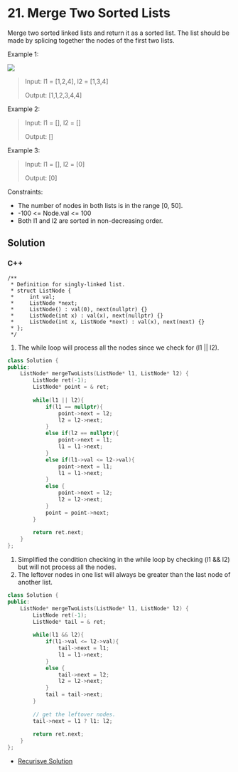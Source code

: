 # 21. Merge Two Sorted Lists

Merge two sorted linked lists and return it as a sorted list. The list should be made by splicing together the nodes of the first two lists. 

Example 1:

![](https://assets.leetcode.com/uploads/2020/10/03/merge_ex1.jpg)

> Input: l1 = [1,2,4], l2 = [1,3,4]
> 
> Output: [1,1,2,3,4,4]

Example 2:

> Input: l1 = [], l2 = []
> 
> Output: []

Example 3:

> Input: l1 = [], l2 = [0]
> 
> Output: [0]

Constraints:

* The number of nodes in both lists is in the range [0, 50].
* -100 <= Node.val <= 100
* Both l1 and l2 are sorted in non-decreasing order.

## Solution

### C++

    /**
     * Definition for singly-linked list.
     * struct ListNode {
     *     int val;
     *     ListNode *next;
     *     ListNode() : val(0), next(nullptr) {}
     *     ListNode(int x) : val(x), next(nullptr) {}
     *     ListNode(int x, ListNode *next) : val(x), next(next) {}
     * };
     */

1. The while loop will process all the nodes since we check for (l1 || l2). 
```C++
class Solution {
public:
    ListNode* mergeTwoLists(ListNode* l1, ListNode* l2) {
        ListNode ret(-1);
        ListNode* point = & ret;
        
        while(l1 || l2){            
            if(l1 == nullptr){
                point->next = l2;
                l2 = l2->next;
            }
            else if(l2 == nullptr){
                point->next = l1;
                l1 = l1->next;
            }
            else if(l1->val <= l2->val){
                point->next = l1;
                l1 = l1->next;                
            }
            else {
                point->next = l2;
                l2 = l2->next;
            }                    
            point = point->next;
        }
        
        return ret.next;
    }
};
```

1. Simplified the condition checking in the while loop by checking (l1 && l2) but will not process all the nodes.
2. The leftover nodes in one list will always be greater than the last node of another list.
```C++
class Solution {
public:
    ListNode* mergeTwoLists(ListNode* l1, ListNode* l2) {
        ListNode ret(-1);
        ListNode* tail = & ret;
        
        while(l1 && l2){            
            if(l1->val <= l2->val){
                tail->next = l1;
                l1 = l1->next;                
            }
            else {
                tail->next = l2;
                l2 = l2->next;
            }                    
            tail = tail->next;
        }
        
        // get the leftover nodes. 
        tail->next = l1 ? l1: l2;
        
        return ret.next;
    }
};
```

* [Recurisve Solution](../recursive/21.-merge-two-sorted-lists.md)
